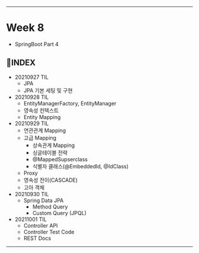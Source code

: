 ___
# Week 8
- SpringBoot Part 4

## 📌INDEX
- 20210927 TIL
  - JPA
  - JPA 기본 세팅 및 구현
- 20210928 TIL
  - EntityManagerFactory, EntityManager
  - 영속성 컨텍스트
  - Entity Mapping
- 20210929 TIL
  - 연관관계 Mapping
  - 고급 Mapping
    - 상속관계 Mapping
    - 싱글테이블 전략
    - @MappedSupserclass
    - 식별자 클래스(@EmbeddedId, @IdClass)
  - Proxy
  - 영속성 전이(CASCADE)
  - 고아 객체
- 20210930 TIL
  - Spring Data JPA
    - Method Query
    - Custom Query (JPQL)
- 20211001 TIL
  - Controller API
  - Controller Test Code
  - REST Docs
___